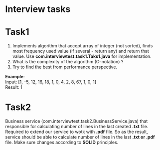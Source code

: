 # Interview tasks

# Task1
1. Implements algorithm that accept array of integer (not sorted), 
finds most frequency used value (if several - return any) and return that value. 
Use **com.interviewtest.task1.Taks1.java** for implementation.
2. What is the complexity of the algorithm (O-notation) ?
3. Try to find the best from performance perspective.

**Example**: 
<br>Input: [1, -5, 12, 16, 18, 1, 0, 4, 2, 8, 67, 1, 0, 1] 
<br>Result: 1

# Task2

Business service (com.interviewtest.task2.BusinessService.java) 
that responsible for calculating number of lines in the last created **.txt** file.
Required to extend our service to wotk with **.pdf** file. 
So as the result, service should be able to calculate number of lines in the last **.txt or .pdf** file.
Make sure changes according to **SOLID** principles.
